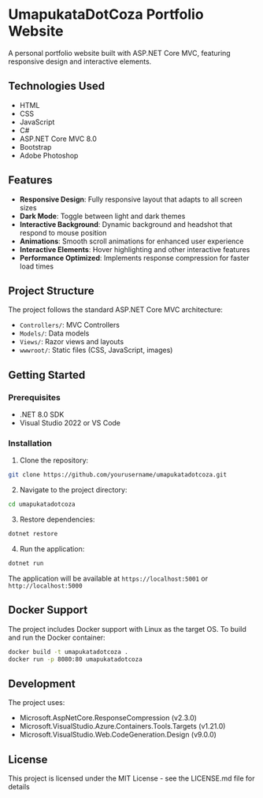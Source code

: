 # UmapukataDotCoza Portfolio Website

A personal portfolio website built with ASP.NET Core MVC, featuring responsive design and interactive elements.

## Technologies Used

- HTML
- CSS 
- JavaScript
- C#
- ASP.NET Core MVC 8.0
- Bootstrap
- Adobe Photoshop

## Features

- **Responsive Design**: Fully responsive layout that adapts to all screen sizes
- **Dark Mode**: Toggle between light and dark themes
- **Interactive Background**: Dynamic background and headshot that respond to mouse position
- **Animations**: Smooth scroll animations for enhanced user experience
- **Interactive Elements**: Hover highlighting and other interactive features
- **Performance Optimized**: Implements response compression for faster load times

## Project Structure

The project follows the standard ASP.NET Core MVC architecture:
- `Controllers/`: MVC Controllers
- `Models/`: Data models
- `Views/`: Razor views and layouts
- `wwwroot/`: Static files (CSS, JavaScript, images)

## Getting Started

### Prerequisites
- .NET 8.0 SDK
- Visual Studio 2022 or VS Code

### Installation

1. Clone the repository:
```bash
git clone https://github.com/yourusername/umapukatadotcoza.git
```

2. Navigate to the project directory:
```bash
cd umapukatadotcoza
```

3. Restore dependencies:
```bash
dotnet restore
```

4. Run the application:
```bash
dotnet run
```

The application will be available at `https://localhost:5001` or `http://localhost:5000`

## Docker Support

The project includes Docker support with Linux as the target OS. To build and run the Docker container:

```bash
docker build -t umapukatadotcoza .
docker run -p 8080:80 umapukatadotcoza
```

## Development

The project uses:
- Microsoft.AspNetCore.ResponseCompression (v2.3.0)
- Microsoft.VisualStudio.Azure.Containers.Tools.Targets (v1.21.0)
- Microsoft.VisualStudio.Web.CodeGeneration.Design (v9.0.0)

## License

This project is licensed under the MIT License - see the LICENSE.md file for details
